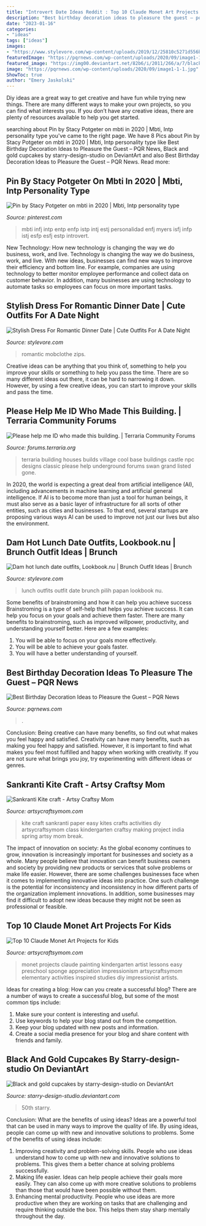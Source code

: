 ```yaml
---
title: "Introvert Date Ideas Reddit : Top 10 Claude Monet Art Projects For Kids"
description: "Best birthday decoration ideas to pleasure the guest – pqr news"
date: "2023-01-16"
categories:
- "ideas"
tags: ["ideas"]
images:
- "https://www.stylevore.com/wp-content/uploads/2019/12/25810c5271d556b2ffb2507c7b17f608.jpg"
featuredImage: "https://pqrnews.com/wp-content/uploads/2020/09/image1-1-1.jpg"
featured_image: "https://img00.deviantart.net/82b6/i/2011/266/a/7/black_and_gold_cupcakes_by_starry_design_studio-d4ap395.jpg"
image: "https://pqrnews.com/wp-content/uploads/2020/09/image1-1-1.jpg"
ShowToc: true
author: "Emery Jaskolski"
---
```



Diy ideas are a great way to get creative and have fun while trying new things. There are many different ways to make your own projects, so you can find what interests you. If you don’t have any creative ideas, there are plenty of resources available to help you get started.

	

		
searching about Pin by Stacy Potgeter on mbti in 2020 | Mbti, Intp personality type you've came to the right page. We have 8 Pics about Pin by Stacy Potgeter on mbti in 2020 | Mbti, Intp personality type like Best Birthday Decoration Ideas to Pleasure the Guest – PQR News, Black and gold cupcakes by starry-design-studio on DeviantArt and also Best Birthday Decoration Ideas to Pleasure the Guest – PQR News. Read more:
		
    
## Pin By Stacy Potgeter On Mbti In 2020 | Mbti, Intp Personality Type

<img loading=lazy src="https://i.pinimg.com/736x/a7/7a/00/a77a00acfa33c329ce4e9fdd504fc7fe.jpg" onerror="this.onerror=null;this.src='https://tse4.mm.bing.net/th?id=OIP._193r4pEB00kT6ct3eqFiQHaGf&amp;pid=15.1';" alt="Pin by Stacy Potgeter on mbti in 2020 | Mbti, Intp personality type">

_Source: pinterest.com_

>mbti infj intp entp enfp istp intj estj personalidad enfj myers isfj infp istj esfp esfj estp introvert. 

	

New Technology: How new technology is changing the way we do business, work, and live.
Technology is changing the way we do business, work, and live. With new ideas, businesses can find new ways to improve their efficiency and bottom line. For example, companies are using technology to better monitor employee performance and collect data on customer behavior. In addition, many businesses are using technology to automate tasks so employees can focus on more important tasks.

    
## Stylish Dress For Romantic Dinner Date | Cute Outfits For A Date Night

<img loading=lazy src="https://www.stylevore.com/wp-content/uploads/2020/01/c5c800d2b5197c67a67d5a69670a1110.jpg" onerror="this.onerror=null;this.src='https://tse2.mm.bing.net/th?id=OIP.Bb2AiBGlPnxeGxCornJteQHaJ4&amp;pid=15.1';" alt="Stylish Dress For Romantic Dinner Date | Cute Outfits For A Date Night">

_Source: stylevore.com_

>romantic mobclothe zips. 

	

Creative ideas can be anything that you think of, something to help you improve your skills or something to help you pass the time. There are so many different ideas out there, it can be hard to narrowing it down. However, by using a few creative ideas, you can start to improve your skills and pass the time.

    
## Please Help Me ID Who Made This Building. | Terraria Community Forums

<img loading=lazy src="https://forums.terraria.org/index.php?attachments/c78fe46fb9fede1ecf473f4306334191-jpg.163332/" onerror="this.onerror=null;this.src='https://tse1.mm.bing.net/th?id=OIP.NOVvohFLFrFJu5U8Au_I9QHaGg&amp;pid=15.1';" alt="Please help me ID who made this building. | Terraria Community Forums">

_Source: forums.terraria.org_

>terraria building houses builds village cool base buildings castle npc designs classic please help underground forums swan grand listed gone. 

	

In 2020, the world is expecting a great deal from artificial intelligence (AI), including advancements in machine learning and artificial general intelligence. If AI is to become more than just a tool for human beings, it must also serve as a basic layer of infrastructure for all sorts of other entities, such as cities and businesses. To that end, several startups are proposing various ways AI can be used to improve not just our lives but also the environment.

    
## Dam Hot Lunch Date Outfits, Lookbook.nu | Brunch Outfit Ideas | Brunch

<img loading=lazy src="https://www.stylevore.com/wp-content/uploads/2019/12/25810c5271d556b2ffb2507c7b17f608.jpg" onerror="this.onerror=null;this.src='https://tse3.mm.bing.net/th?id=OIP.E0-on7TU6ZyTbmIiqGijXgHaJ4&amp;pid=15.1';" alt="Dam hot lunch date outfits, Lookbook.nu | Brunch Outfit Ideas | Brunch">

_Source: stylevore.com_

>lunch outfits outfit date brunch pilih papan lookbook nu. 

	

Some benefits of brainstroming and how it can help you achieve success
Brainstroming is a type of self-help that helps you achieve success. It can help you focus on your goals and achieve them faster. There are many benefits to brainstroming, such as improved willpower, productivity, and understanding yourself better. Here are a few examples: 
1) You will be able to focus on your goals more effectively.
2) You will be able to achieve your goals faster.
3) You will have a better understanding of yourself.

    
## Best Birthday Decoration Ideas To Pleasure The Guest – PQR News

<img loading=lazy src="https://pqrnews.com/wp-content/uploads/2020/09/image1-1-1.jpg" onerror="this.onerror=null;this.src='https://tse2.mm.bing.net/th?id=OIP.Hdl9kRkUKDNDlXtPaj1ChAHaD4&amp;pid=15.1';" alt="Best Birthday Decoration Ideas to Pleasure the Guest – PQR News">

_Source: pqrnews.com_

>. 

	

Conclusion: Being creative can have many benefits, so find out what makes you feel happy and satisfied.
Creativity can have many benefits, such as making you feel happy and satisfied. However, it is important to find what makes you feel most fulfilled and happy when working with creativity. If you are not sure what brings you joy, try experimenting with different ideas or genres.

    
## Sankranti Kite Craft - Artsy Craftsy Mom

<img loading=lazy src="https://artsycraftsymom.com/content/uploads/2013/11/Sankranti-Kite-craft.jpg" onerror="this.onerror=null;this.src='https://tse1.mm.bing.net/th?id=OIP.WHf-lwZHzd4IWOqQM_wergAAAA&amp;pid=15.1';" alt="Sankranti Kite craft - Artsy Craftsy Mom">

_Source: artsycraftsymom.com_

>kite craft sankranti paper easy kites crafts activities diy artsycraftsymom class kindergarten craftsy making project india spring artsy mom break. 

	

The impact of innovation on society:
As the global economy continues to grow, innovation is increasingly important for businesses and society as a whole. Many people believe that innovation can benefit business owners and society by providing new products or services that solve problems or make life easier. However, there are some challenges businesses face when it comes to implementing innovative ideas into practice. One such challenge is the potential for inconsistency and inconsistency in how different parts of the organization implement innovations. In addition, some businesses may find it difficult to adopt new ideas because they might not be seen as professional or feasible.

    
## Top 10 Claude Monet Art Projects For Kids

<img loading=lazy src="https://i0.wp.com/artsycraftsymom.com/content/uploads/2015/08/Pin.png?fit=761%2C1061&amp;ssl=1" onerror="this.onerror=null;this.src='https://tse2.mm.bing.net/th?id=OIP.OZLeG3G7tQhAEpwe4p559AHaKU&amp;pid=15.1';" alt="Top 10 Claude Monet Art Projects for Kids">

_Source: artsycraftsymom.com_

>monet projects claude painting kindergarten artist lessons easy preschool sponge appreciation impressionism artsycraftsymom elementary activities inspired studies diy impressionist artists. 

	

Ideas for creating a blog: How can you create a successful blog?
There are a number of ways to create a successful blog, but some of the most common tips include: 
1. Make sure your content is interesting and useful.
2. Use keywords to help your blog stand out from the competition.
3. Keep your blog updated with new posts and information.
4. Create a social media presence for your blog and share content with friends and family.

    
## Black And Gold Cupcakes By Starry-design-studio On DeviantArt

<img loading=lazy src="https://img00.deviantart.net/82b6/i/2011/266/a/7/black_and_gold_cupcakes_by_starry_design_studio-d4ap395.jpg" onerror="this.onerror=null;this.src='https://tse4.mm.bing.net/th?id=OIP.CRg5ABqL2W4rsQyWF8k0QgHaE9&amp;pid=15.1';" alt="Black and gold cupcakes by starry-design-studio on DeviantArt">

_Source: starry-design-studio.deviantart.com_

>50th starry. 

	

Conclusion: What are the benefits of using ideas?
Ideas are a powerful tool that can be used in many ways to improve the quality of life. By using ideas, people can come up with new and innovative solutions to problems. Some of the benefits of using ideas include: 
1) Improving creativity and problem-solving skills. People who use ideas understand how to come up with new and innovative solutions to problems. This gives them a better chance at solving problems successfully. 
2) Making life easier. Ideas can help people achieve their goals more easily. They can also come up with more creative solutions to problems than those that would have been possible without them. 
3) Enhancing mental productivity. People who use ideas are more productive when they are working on tasks that are challenging and require thinking outside the box. This helps them stay sharp mentally throughout the day.

